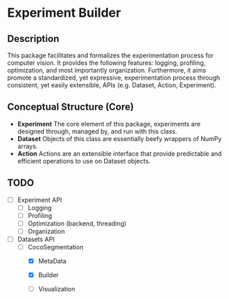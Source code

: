# Experiment Builder

Description
---
This package facilitates and formalizes the experimentation process for computer vision. It provides the following features: logging, profiling, optimization, and most importantly organization. Furthermore, it aims promote a standardized, yet expressive, experimentation process through consistent, yet easily extensible, APIs (e.g. Dataset, Action, Experiment).

## Conceptual Structure (Core)

- **Experiment** The core element of this package, experiments are designed through, managed by, and run with this class.  
- **Dataset** Objects of this class are essentially beefy wrappers of NumPy arrays.
- **Action** Actions are an extensible interface that provide predictable and efficient operations to use on Dataset objects.


## TODO

- [ ] Experiment API
    - [ ] Logging
    - [ ] Profiling
    - [ ] Optimization (backend, threading)
    - [ ] Organization

- [ ] Datasets API
    - [ ] CocoSegmentation
        - [x] MetaData 
        - [x] Builder
        - [ ] Visualization
    